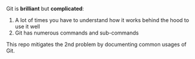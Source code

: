 Git is **brilliant** but **complicated**:

1. A lot of times you have to understand how it works behind the hood to use it well
2. Git has numerous commands and sub-commands

This repo mitigates the 2nd problem by documenting common usages of Git.
